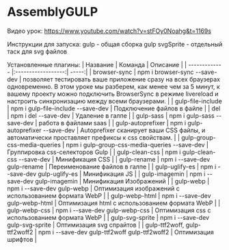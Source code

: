 # AssemblyGULP
Видео урок:
https://www.youtube.com/watch?v=stFOy0Noahg&t=1169s

Инструкции для запуска:
gulp  - общая сборка
gulp svgSprite - отдельный таск для svg файлов

Установленные плагины:
| Название       | Команда               | Описание |
| ------------- |:------------------:| -----:|
| browser-sync | npm i browser-sync --save-dev | позволяет тестировать ваше приложение сразу на всех браузерах одновременно. В этом уроке мы разберем, как менее чем за 5 минут, к вашему проекту можно подключить BrowserSync в режиме livereload и настроить синхронизацию между всеми браузерами. | 
| gulp-file-include | npm i gulp-file-include --save-dev | Подключение файлов в файле | 
| del | npm i del --save-dev | Удаление в галпе | 
| gulp-sass | npm i gulp-sass --save-dev | работа в файлами saas | 
| gulp-autoprefixer | npm i gulp-autoprefixer --save-dev |  Autoprefixer сканирует ваши CSS файлы, и автоматически проставляет префиксы к css свойствам. | 
| gulp-group-css-media-queries | npm i gulp-group-css-media-queries --save-dev | Группировка css-селекторов Gulp | 
| gulp-clean-css | npm i gulp-clean-css --save-dev | Минификация CSS | 
| gulp-rename | npm i --save-dev gulp-rename | Переименование файлов в галпе | 
| gulp-uglify-es | npm i --save-dev gulp-uglify-es |  Минификация JS | 
| gulp-imagemin | npm i --save-dev gulp-imagemin |  Минификация Изображений | 
| gulp-webp | npm i --save-dev gulp-webp |  Оптимизация изображений с использованием формата WebP | 
| gulp-webp-html | npm i --save-dev gulp-webp-html | Оптимизация html с использованием формата WebP | 
| gulp-webp-css | npm i --save-dev gulp-webp-css |  Оптимизация css с использованием формата WebP | 
| gulp-svg-sprite | npm i --save-dev gulp-svg-sprite | Оптимизация svg спрайтов | 
| gulp-ttf2woff, gulp-ttf2woff2 | npm i --save-dev gulp-ttf2woff gulp-ttf2woff2 |  Оптимизация шрифтов | 



 
 
 
 
 
 
 
  
 
 
 
 
 
 
